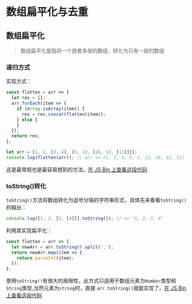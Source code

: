 # 数组扁平化与去重

## 数组扁平化

> 数组扁平化是指将一个嵌套多层的数组，转化为只有一层的数组

### 递归方式

实现方式：

```javascript
const flatten = arr => {
  let res = [];
  arr.forEach(item => {
    if (Array.isArray(item)) {
      res = res.concat(flatten(item));
    } else {
    }
  });
  return res;
};

let arr = [1, 2, [3, 4], [5, 12, [24, 12, [11]]]];
console.log(flatten(arr)); // arr => [1, 2, 3, 4, 5, 12, 24, 12, 11]
```

这是最常规也是最容易想到的方法。[在 JS Bin 上查看这段代码](http://js.jirengu.com/dezuk/1/edit?js,console)

### toString()转化

`toString()`方法将数组转化为逗号分隔的字符串形式，具体先来看看`toString()`的输出：

```js
console.log([1, 2, [3, [4]]].toString()); // => "1, 2, 3, 4"
```

利用其实现扁平化：

```js
const flatten = arr => {
  let newArr = arr.toString().split(',');
  return newArr.map(item => {
    return parseInt(item);
  });
};
```

使用`toString()`有很大的局限性，此方式只适用于数组元素为`Number`类型和`String`类型,当然元素为`string`时，直接 `arr.toString()`就能实现了。[在 JS Bin 上查看这段代码](http://js.jirengu.com/dezuk/1/edit?js,console)
